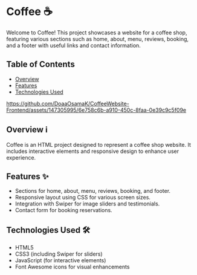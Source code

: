 # Coffee ☕

Welcome to Coffee! This project showcases a website for a coffee shop, featuring various sections such as home, about, menu, reviews, booking, and a footer with useful links and contact information.

## Table of Contents
- [Overview](#overview)
- [Features](#features)
- [Technologies Used](#technologies-used)

  

https://github.com/DoaaOsamaK/CoffeeWebsite-Frontend/assets/147305995/6e758c6b-a910-450c-8faa-0e39c9c5f09e




## Overview ℹ️
Coffee is an HTML project designed to represent a coffee shop website. It includes interactive elements and responsive design to enhance user experience.

## Features ✨
- Sections for home, about, menu, reviews, booking, and footer.
- Responsive layout using CSS for various screen sizes.
- Integration with Swiper for image sliders and testimonials.
- Contact form for booking reservations.

## Technologies Used 🛠️
- HTML5
- CSS3 (including Swiper for sliders)
- JavaScript (for interactive elements)
- Font Awesome icons for visual enhancements
